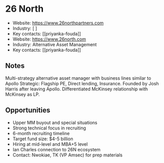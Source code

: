 # 26 North

- Website: https://www.26northpartners.com
- Industry: [ ]
- Key contacts: [[priyanka-fouda]]
- Website: https://www.26north.com
- Industry: Alternative Asset Management
- Key contacts: [[priyanka-fouda]]

## Notes
Multi-strategy alternative asset manager with business lines similar to Apollo Strategic: Flagship PE, Direct lending, Insurance. Founded by Josh Harris after leaving Apollo. Differentiated McKinsey relationship with McKinsey as LP.

## Opportunities
- Upper MM buyout and special situations
- Strong technical focus in recruiting
- 6-month recruiting timeline
- Target fund size: $4-5 billion
- Hiring at mid-level and MBA+5 level
- Ian Charles connection to 26N ecosystem
- Contact: Nwokiae, TK (VP Amsec) for prep materials